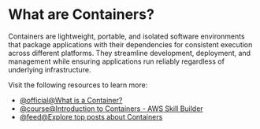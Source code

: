 # What are Containers?

Containers are lightweight, portable, and isolated software environments that package applications with their dependencies for consistent execution across different platforms. They streamline development, deployment, and management while ensuring applications run reliably regardless of underlying infrastructure.

Visit the following resources to learn more:

- [@official@What is a Container?](https://www.docker.com/resources/what-container/)
- [@course@Introduction to Containers - AWS Skill Builder](https://explore.skillbuilder.aws/learn/course/106/introduction-to-containers)
- [@feed@Explore top posts about Containers](https://app.daily.dev/tags/containers?ref=roadmapsh)
